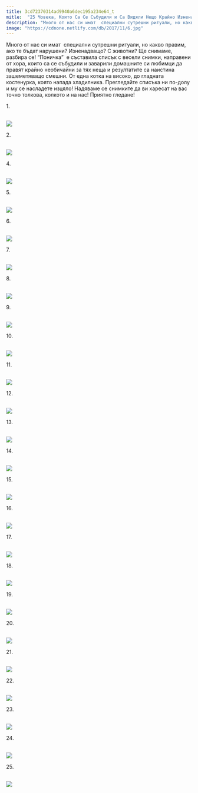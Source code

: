```yaml
---
title: 3cd72370314ad9940a6dec195a234e64_t
mitle:  "25 Човека, Които Са Се Събудили и Са Видяли Нещо Крайно Изненадващо!"
description: "Много от нас си имат  специални сутрешни ритуали, но какво правим, ако те бъдат нарушени? Изненадващо? С животни? Ще снимаме, разбира се! &qout;Поничка&qout;  е съставила списък"
image: "https://cdnone.netlify.com/db/2017/11/6.jpg"
---
```


 <p>Много от нас си имат  специални сутрешни ритуали, но какво правим, ако те бъдат нарушени? Изненадващо? С животни? Ще снимаме, разбира се! “Поничка”  е съставила списък с весели снимки, направени от хора, които са се събудили и заварили домашните си любимци да правят крайно необичайни за тях неща и резултатите са наистина зашеметяващо смешни. От една котка на високо, до гладната костенурка, която напада хладилника. Прегледайте списъка ни по-долу и му се насладете изцяло! Надяваме се снимките да ви харесат на вас точно толкова, колкото и на нас! Приятно гледане!</p>      <p>1.</p> <p> <br/><img src="https://cdnone.netlify.com/db/2017/11/6.jpg"/><br/></p> <p>2.</p>      <p> <br/><img src="https://cdnone.netlify.com/db/2017/11/7.jpg"/><br/></p> <p>4.</p> <p> <br/><img src="https://cdnone.netlify.com/db/2017/11/8.jpg"/><br/></p> <p>5.</p>      <p> <br/><img src="https://cdnone.netlify.com/db/2017/11/9.jpg"/><br/></p> <p>6.</p> <p> <br/><img src="https://cdnone.netlify.com/db/2017/11/10.jpg"/><br/></p> <p>7.</p> <p> <br/><img src="https://cdnone.netlify.com/db/2017/11/11.jpg"/><br/></p> <p>8.</p>      <p> <br/><img src="https://cdnone.netlify.com/db/2017/11/12.jpg"/><br/></p> <p>9.</p> <p> <br/><img src="https://cdnone.netlify.com/db/2017/11/13.jpg"/><br/></p> <p>10.</p>      <p> <br/><img src="https://cdnone.netlify.com/db/2017/11/14.jpg"/><br/></p> <p>11.</p> <p> <br/><img src="https://cdnone.netlify.com/db/2017/11/15.jpg"/><br/></p> <p>12.</p> <p> <br/><img src="https://cdnone.netlify.com/db/2017/11/16.jpg"/><br/></p> <p>13.</p> <p> <br/><img src="https://cdnone.netlify.com/db/2017/11/17.jpg"/><br/></p> <p>14.</p> <p> <br/><img src="https://cdnone.netlify.com/db/2017/11/18.jpg"/><br/></p> <p>15.</p> <p> <br/><img src="https://cdnone.netlify.com/db/2017/11/19.jpg"/><br/></p> <p>16.</p> <p> <br/><img src="https://cdnone.netlify.com/db/2017/11/20.jpg"/><br/></p> <p>17.</p> <p> <br/><img src="https://cdnone.netlify.com/db/2017/11/21.jpg"/><br/></p> <p>18.</p> <p> <br/><img src="https://cdnone.netlify.com/db/2017/11/22.jpg"/><br/></p> <p>19.</p> <p> <br/><img src="https://cdnone.netlify.com/db/2017/11/23.jpg"/><br/></p> <p>20.</p> <p> <br/><img src="https://cdnone.netlify.com/db/2017/11/24.jpg"/><br/></p> <p>21.</p> <p> <br/><img src="https://cdnone.netlify.com/db/2017/11/25.jpg"/><br/></p> <p>22.</p> <p> <br/><img src="https://cdnone.netlify.com/db/2017/11/26.jpg"/><br/></p> <p>23.</p> <p> <br/><img src="https://cdnone.netlify.com/db/2017/11/27.jpg"/><br/></p> <p>24.</p> <p> <br/><img src="https://cdnone.netlify.com/db/2017/11/28.jpg"/><br/></p> <p>25.</p> <p> <br/><img src="https://cdnone.netlify.com/db/2017/11/29.jpg"/><br/></p>       
